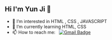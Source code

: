 ## Hi I'm Yun Ji 👋
- 🤔 I’m interested in HTML , CSS , JAVASCRIPT
- 🌱 I’m currently learning HTML, CSS
- 📫 How to reach me: &nbsp;   <a href="mailto:chlrhworld@gmail.com"><img src="https://camo.githubusercontent.com/bc39c44b1de9500628d3ef7960ec1f9cf8d1145dcd9629e3b7b8102faca8f98c/68747470733a2f2f696d672e736869656c64732e696f2f62616467652f476d61696c2d6431343833363f7374796c653d666c61742d737175617265266c6f676f3d476d61696c266c6f676f436f6c6f723d7768697465266c696e6b3d6d61696c746f3a63686c726868616e40676d61696c2e636f6d" alt="Gmail Badge" data-canonical-src="https://img.shields.io/badge/Gmail-d14836?style=flat-square&amp;logo=Gmail&amp;logoColor=white&amp;link=mailto:chlrhhan@gmail.com" style="max-width: 100%;"></a>


